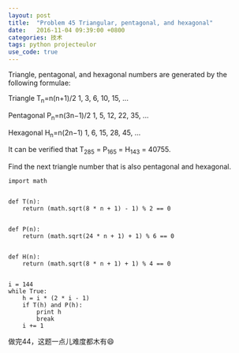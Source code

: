 ```yaml
---
layout: post
title:  "Problem 45 Triangular, pentagonal, and hexagonal"
date:   2016-11-04 09:39:00 +0800
categories: 技术
tags: python projecteulor
use_code: true
---
```

Triangle, pentagonal, and hexagonal numbers are generated by the following formulae:


Triangle	 	T<sub>n</sub>=n(n+1)/2    1, 3, 6, 10, 15, ...

Pentagonal	 	P<sub>n</sub>=n(3n−1)/2    1, 5, 12, 22, 35, ...

Hexagonal	 	H<sub>n</sub>=n(2n−1)    1, 6, 15, 28, 45, ...

It can be verified that T<sub>285</sub> = P<sub>165</sub> = H<sub>143</sub> = 40755.

Find the next triangle number that is also pentagonal and hexagonal.

<!--more-->

    import math


    def T(n):
        return (math.sqrt(8 * n + 1) - 1) % 2 == 0


    def P(n):
        return (math.sqrt(24 * n + 1) + 1) % 6 == 0


    def H(n):
        return (math.sqrt(8 * n + 1) + 1) % 4 == 0


    i = 144
    while True:
        h = i * (2 * i - 1)
        if T(h) and P(h):
            print h
            break
        i += 1

做完44，这题一点儿难度都木有:smile:
